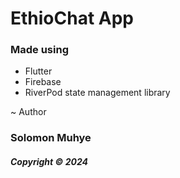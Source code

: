 # EthioChat App

### Made using

- Flutter
- Firebase
- RiverPod state management library

~ Author
### Solomon Muhye

##### Copyright &copy; 2024
